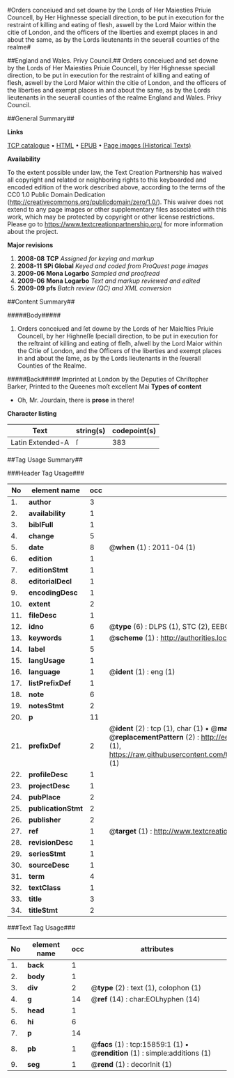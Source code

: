 #Orders conceiued and set downe by the Lords of Her Maiesties Priuie Councell, by Her Highnesse speciall direction, to be put in execution for the restraint of killing and eating of flesh, aswell by the Lord Maior within the citie of London, and the officers of the liberties and exempt places in and about the same, as by the Lords lieutenants in the seuerall counties of the realme#

##England and Wales. Privy Council.##
Orders conceiued and set downe by the Lords of Her Maiesties Priuie Councell, by Her Highnesse speciall direction, to be put in execution for the restraint of killing and eating of flesh, aswell by the Lord Maior within the citie of London, and the officers of the liberties and exempt places in and about the same, as by the Lords lieutenants in the seuerall counties of the realme
England and Wales. Privy Council.

##General Summary##

**Links**

[TCP catalogue](http://www.ota.ox.ac.uk/tcp/)  • 
[HTML](http://tei.it.ox.ac.uk/tcp/Texts-HTML/free/A69/A69336.html)  • 
[EPUB](http://tei.it.ox.ac.uk/tcp/Texts-EPUB/free/A69/A69336.epub) • 
[Page images (Historical Texts)](https://historicaltexts.jisc.ac.uk/eebo-23535089e)

**Availability**

To the extent possible under law, the Text Creation Partnership has waived all copyright and related or neighboring rights to this keyboarded and encoded edition of the work described above, according to the terms of the CC0 1.0 Public Domain Dedication (http://creativecommons.org/publicdomain/zero/1.0/). This waiver does not extend to any page images or other supplementary files associated with this work, which may be protected by copyright or other license restrictions. Please go to https://www.textcreationpartnership.org/ for more information about the project.

**Major revisions**

1. __2008-08__ __TCP__ *Assigned for keying and markup*
1. __2008-11__ __SPi Global__ *Keyed and coded from ProQuest page images*
1. __2009-06__ __Mona Logarbo__ *Sampled and proofread*
1. __2009-06__ __Mona Logarbo__ *Text and markup reviewed and edited*
1. __2009-09__ __pfs__ *Batch review (QC) and XML conversion*

##Content Summary##

#####Body#####

1. Orders conceiued and ſet downe by the Lords of her Maieſties Priuie Councell, by her Highneſſe ſpeciall direction, to be put in execution for the reſtraint of killing and eating of fleſh, aſwell by the Lord Maior within the Citie of London, and the Officers of the liberties and exempt places in and about the ſame, as by the Lords lieutenants in the ſeuerall Counties of the Realme.

#####Back#####
Imprinted at London by the Deputies of Chriſtopher Barker, Printed to the Queenes moſt excellent Mai
**Types of content**

  * Oh, Mr. Jourdain, there is **prose** in there!

**Character listing**


|Text|string(s)|codepoint(s)|
|---|---|---|
|Latin Extended-A|ſ|383|

##Tag Usage Summary##

###Header Tag Usage###

|No|element name|occ|attributes|
|---|---|---|---|
|1.|__author__|3||
|2.|__availability__|1||
|3.|__biblFull__|1||
|4.|__change__|5||
|5.|__date__|8| @__when__ (1) : 2011-04 (1)|
|6.|__edition__|1||
|7.|__editionStmt__|1||
|8.|__editorialDecl__|1||
|9.|__encodingDesc__|1||
|10.|__extent__|2||
|11.|__fileDesc__|1||
|12.|__idno__|6| @__type__ (6) : DLPS (1), STC (2), EEBO-CITATION (1), OCLC (1), VID (1)|
|13.|__keywords__|1| @__scheme__ (1) : http://authorities.loc.gov/ (1)|
|14.|__label__|5||
|15.|__langUsage__|1||
|16.|__language__|1| @__ident__ (1) : eng (1)|
|17.|__listPrefixDef__|1||
|18.|__note__|6||
|19.|__notesStmt__|2||
|20.|__p__|11||
|21.|__prefixDef__|2| @__ident__ (2) : tcp (1), char (1)  •  @__matchPattern__ (2) : ([0-9\-]+):([0-9IVX]+) (1), (.+) (1)  •  @__replacementPattern__ (2) : http://eebo.chadwyck.com/downloadtiff?vid=$1&page=$2 (1), https://raw.githubusercontent.com/textcreationpartnership/Texts/master/tcpchars.xml#$1 (1)|
|22.|__profileDesc__|1||
|23.|__projectDesc__|1||
|24.|__pubPlace__|2||
|25.|__publicationStmt__|2||
|26.|__publisher__|2||
|27.|__ref__|1| @__target__ (1) : http://www.textcreationpartnership.org/docs/. (1)|
|28.|__revisionDesc__|1||
|29.|__seriesStmt__|1||
|30.|__sourceDesc__|1||
|31.|__term__|4||
|32.|__textClass__|1||
|33.|__title__|3||
|34.|__titleStmt__|2||


###Text Tag Usage###

|No|element name|occ|attributes|
|---|---|---|---|
|1.|__back__|1||
|2.|__body__|1||
|3.|__div__|2| @__type__ (2) : text (1), colophon (1)|
|4.|__g__|14| @__ref__ (14) : char:EOLhyphen (14)|
|5.|__head__|1||
|6.|__hi__|6||
|7.|__p__|14||
|8.|__pb__|1| @__facs__ (1) : tcp:15859:1 (1)  •  @__rendition__ (1) : simple:additions (1)|
|9.|__seg__|1| @__rend__ (1) : decorInit (1)|
